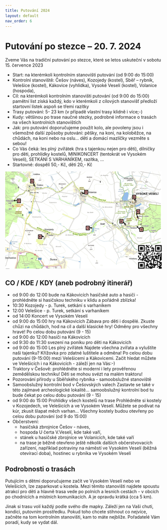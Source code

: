 ```yaml
---
title: Putování 2024
layout: default
nav_order: 6
---
```

# Putování po stezce – 20. 7. 2024
Zveme Vás na tradiční putování po stezce, které se letos uskuteční v sobotu 15. července 2023
- Start: na kterémkoli kontrolním stanovišti putování (od 9:00 do 15:00)
- Kontrolní stanoviště: Češov (náves), Kozojedy (kostel), Sběř – rybník, Velešice (kostel), Kákovice (vyhlídka), Vysoké Veselí (kostel), Volanice (hospoda), 
- Cíl:  na kterémkoli kontrolním stanovišti putování (od 9:00 do 15:00)
pamětní list získá každý, kdo v kterémkoli z cílových stanovišť předloží startovní lístek aspoň se třemi razítky
- Trasy putování: 5- 23 km (v případě vlastní trasy klidně i více;-)
- Kudy: většinou po trase naučné stezky, podrobné informace o trasách na všech kontrolních stanovištích
- Jak: pro putování doporučujeme použít kolo, ale povoleny jsou i všemožné další způsoby putování: pěšky, na koni, na koloběžce, na chůdách, na koni nebo na oslu… děti a domácí mazlíčky vezměte s sebou!
- Co Vás čeká: les plný zvířátek (hra s tajenkou nejen pro děti), dílničky pro děti, prohlídky kostelů, MINIKONCERT (tentokrát ve Vysokém Veselí), SETKÁNÍ S VARHANÍKEM, razítka, …
- Startovné: dospělí 50,- Kč, děti 20,- Kč

 ![mapa](/img/mapa-putovani-2023.png)

## CO / KDE / KDY (aneb podrobný itinerář)
- od 9:00 do 12:00 bude na Kákovicích hasičské auto a hasiči - prohlédněte si hasičskou techniku v klidu a pořádně zblízka!
- 10:30 Kozojedy - p. Turek, setkání s varhaníkem
- 12:00 Velešice - p. Turek, setkání s varhaníkem
- od 14:00 Koncert ve Vysokém Veselí
- od 9:00 do 15:00 hry na Kákovicích Zábava pro děti i dospělé. Zkuste chůzi na chůdách, hod na cíl a další klasické hry! Odměny pro všechny hravé! Po celou dobu putování (9 - 15)
- od 9:00 do 12:00 hasiči na Kákovicích
- od 9:30 do 11:30 svezení na poníku pro děti na Kákovicích
- od 9:00 do 15:00 Les plný zvířátek Najdete všechna zvířata a vyluštíte naši tajenku? Křížovka pro zdatné luštitele a odměna! Po celou dobu putování (9-15:00) mezi Velešicemi a Kákovicemi. Začít hledat můžete ve Velešicích i na Kákovicích - záleží jen na Vás:-)
- Traktory v Češově: prohlédněte si moderní i lety prověřenou zemědělskou techniku! Děti se mohou svézt na malém traktoru! 
- Pozorování přírody u Sběřského rybníka - samoobslužné stanoviště
- Samoobslužný kontrolní bod v Češovských valech Zastavte se také v této zajímavé archeologické lokalitě… samoobslužný kontrolní bod tu bude čekat po celou dobu putování (9 - 15)
- od 9:00 do 15:00 Prohlídky všech kostelů na trase Prohlédněte si kostely v Kozojedech, ve Velešicích a ve Vysokém Veselí. Můžete se podívat na kúr, zkusit šlapat měch varhan… Všechny kostely budou otevřeny po celou dobu putování (od 9 do 15:00)
- Občerstvení:
  - hasičská zbrojnice Češov - náves,
  - hospoda U čerta V.Veselí, kde také vaří,
  - stánek u hasičské zbrojnice ve Volanicích, kde také vaří
  - na trase je běžně otevřeno ještě několik dalších občerstvovacích zařízení, například potraviny na náměstí ve Vysokém Veselí (běžná otevírací doba), hostinec u rybníka ve Vysokém Veselí

## Podrobnosti o trasách
Putujícím s dětmi doporučujeme začít ve Vysokém Veselí nebo ve Velešicích, lze zaparkovat u kostela. Mezi těmito stanovišti najdete spoustu atrakcí pro děti a hlavně trasa vede po polních a lesních cestách - v obcích po chodnících a místních komunikacích. A je opravdu krátká (cca 5 km).

Jinak si trasu volí každý podle svého dle mapky. Záleží jen na Vaši chuti, kondici, putovním prostředku.
Pokud toho chcete stihnout co nejvíce, začněte na tom kontrolním stanovišti, kam to máte nejblíže. Pořadatelé Vám poradí, kudy se vydat dál.



